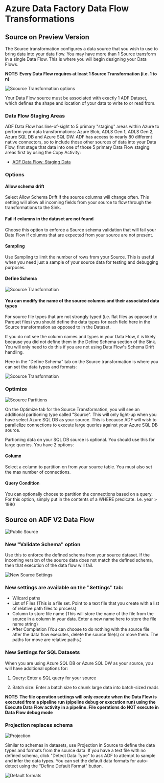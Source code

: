 # Azure Data Factory Data Flow Transformations

## Source on Preview Version

The Source transformation configures a data source that you wish to use to bring data into your data flow. You may have more than 1 Source transform in a single Data Flow. This is where you will begin designing your Data Flows.

**NOTE: Every Data Flow requires at least 1 Source Transformation (i.e. 1 to n)**

![Scource Transformation options](../images/source.png "source 1")

Your Data Flow source must be associated with exactly 1 ADF Dataset, which defines the shape and location of your data to write to or read from.

### Data Flow Staging Areas

ADF Data Flow has line-of-sight to 5 primary "staging" areas within Azure to perform your data transformations: Azure Blob, ADLS Gen 1, ADLS Gen 2, Azure SQL DB and Azure SQL DW. ADF has access to nearly 80 different native connectors, so to include those other sources of data into your Data Flow, first stage that data into one of those 5 primary Data Flow staging areas first by using the Copy Activity:

* [ADF Data Flow: Staging Data](https://youtu.be/mZLKdyoL3Mo)

### Options

#### Allow schema drift
Select Allow Schema Drift if the source columns will change often. This setting will allow all incoming fields from your source to flow through the transformations to the Sink.

#### Fail if columns in the dataset are not found
Choose this option to enforce a Source schema validation that will fail your Data Flow if columns that are expected from your source are not present.

#### Sampling
Use Sampling to limit the number of rows from your Source.  This is useful when you need just a sample of your source data for testing and debugging purposes.

#### Define Schema

![Scource Transformation](../images/source2.png "source 2")

#### You can modify the name of the source columns and their associated data types

For source file types that are not strongly typed (i.e. flat files as opposed to Parquet files) you should define the data types for each field here in the Source transformation as opposed to in the Dataset.

If you do not see the column names and types in your Data Flow, it is likely because you did not define them in the Define Schema section of the Sink. You will only need to do this if you are not using Data Flow's Schema Drift handling.

Here in the "Define Schema" tab on the Source transformation is where you can set the data types and formats:

![Scource Transformation](../images/source003.png "data types")

### Optimize

![Scource Partitions](../images/sourcepart.png "partitioning")

On the Optimize tab for the Source Transformation, you will see an additional paritioning type called "Source". This will only light-up when you have select Azure SQL DB as your source. This is because ADF will wish to parallelize connections to execute large queries against your Azure SQL DB source.

Partioning data on your SQL DB source is optional. You should use this for large queries. You have 2 options:

#### Column

Select a column to partition on from your source table. You must also set the max number of connections.

#### Query Condition

You can optionally choose to partition the connections based on a query. For this option, simply put in the contents of a WHERE predicate. I.e. year > 1980

## Source on ADF V2 Data Flow

![Public Source](../images/source1.png "public source 1")

### New "Validate Schema" option

Use this to enforce the defined schema from your source dataset. If the incoming version of the source data does not match the defined schema, then that execution of the data flow will fail.

![New Source Settings](../images/source2.png "New settings")

### New settings are available on the "Settings" tab:

* Wilcard paths
* List of Files (This is a file set. Point to a text file that you create with a list of relative path files to process)
* Column to store file name (This will store the name of the file from the source in a column in your data. Enter a new name here to store the file name string)
* After Completion (You can choose to do nothing with the source file after the data flow executes, delete the source file(s) or move them. The paths for move are relative paths.)

### New Settings for SQL Datasets

When you are using Azure SQL DB or Azure SQL DW as your source, you will have additional options for:

1. Query: Enter a SQL query for your source

2. Batch size: Enter a batch size to chunk large data into batch-sized reads

**NOTE: The file operation settings will only execute when the Data Flow is executed from a pipeline run (pipeline debug or execution run) using the Execute Data Flow activity in a pipeline. File operations do NOT execute in Data Flow debug mode**

### Projection replaces schema

![Projection](../images/source3.png "Projection")

Similar to schemas in datasets, use Projection in Source to define the data types and formats from the source data. If you have a text file with no defined schema, click "Detect Data Type" to ask ADF to attempt to sample and infer the data types. You can set the default data formats for auto-detect using the "Define Default Format" button.

![Default formats](../images/source2.png "Default formats")

